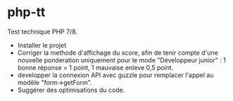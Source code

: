 # php-tt
Test technique PHP 7/8. 
* Installer le projet
* Corriger la methode d'affichage du score, afin de tenir compte d'une nouvelle  ponderation uniquement pour le mode "Développeur junior" : 1 bonne réponse = 1 point, 1 mauvaise enleve 0,5 point.
* developper la connexion API avec guzzle pour remplacer l'appel au modèle "form->getForm".
* Suggérer des optimisations du code. 